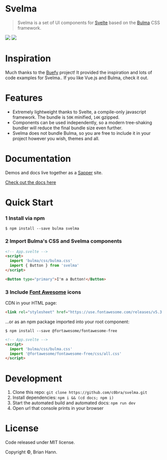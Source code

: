 # Svelma
> Svelma is a set of UI components for [Svelte](https://svelte.dev) based on the [Bulma](http://bulma.io) CSS framework.

<a href="https://www.npmjs.com/package/buefy"><img src="https://img.shields.io/npm/v/svelma.svg" /></a>
<a href="https://www.npmjs.com/package/svelma"><img src="https://img.shields.io/npm/l/svelma.svg" /></a>
<!-- <a href="https://circleci.com/gh/c0bra/svelma"><img src="https://img.shields.io/circleci/project/c0bra/svelma/svelma.svg?style=flat-square" /></a> -->
<!-- <a href="https://codecov.io/gh/svelma/svelma"><img src="https://img.shields.io/codecov/c/github/svelma/svelma.svg?style=flat-square" /></a> -->

# Inspiration

Much thanks to the [Buefy](https://buefy.org) project! It provided the inspiration and lots of code examples for Svelma.. If you like Vue.js and Bulma, check it out.

# Features

* Extremely lightweight thanks to Svelte, a compile-only javascript framework. The bundle is `50K` minified, `14K` gzipped.
* Components can be used independently, so a modern tree-shaking bundler will reduce the final bundle size even further.
* Svelma does not bundle Bulma, so you are free to include it in your project however you wish, themes and all.

# Documentation

Demos and docs live together as a [Sapper](https://sapper.svelte.dev) site.

[Check out the docs here](https://c0bra.github.io/svelma)

# Quick Start

### 1 Install via npm

    $ npm install --save bulma svelma

### 2 Import Bulma's CSS and Svelma components

```html
<!-- App.svelte -->
<script>
  import 'bulma/css/bulma.css'
  import { Button } from 'svelma'
</script>

<Button type="primary">I'm a Button!</Button>
```

### 3 Include [Font Awesome](https://fontawesome.com/) icons

CDN in your HTML page:

```html
<link rel="stylesheet" href="https://use.fontawesome.com/releases/v5.3.1/css/   all.css"></link>
```

...or as an npm package imported into your root component:

    $ npm install --save @fortawesome/fontawesome-free

```html
<!-- App.svelte -->
<script>
  import 'bulma/css/bulma.css'
  import '@fortawesome/fontawesome-free/css/all.css'
</script>
```

# Development

1. Clone this repo: `git clone https://github.com/c0bra/svelma.git`
2. Install dependencies: `npm i && (cd docs; npm i)`
3. Start the automated build and automated docs: `npm run dev`
4. Open url that console prints in your browser

# License

Code released under MIT license.

Copyright &copy;, Brian Hann.